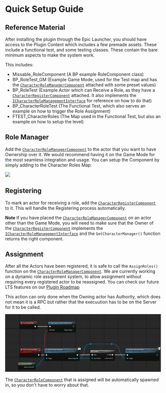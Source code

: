 # Quick Setup Guide

## Reference Material

After installing the plugin through the Epic Launcher, you should have access to the Plugin Content which includes a few premade assets. These include a functional test, and some testing classes. These contain the bare minimum aspects to make the system work. 

This includes:

- Missable_RoleComponent (A BP example RoleComponent class)
- BP_RoleTest_GM (Example Game Mode, used for the Test map and has the [`CharacterRoleManagerComponent`](/Documentation/C%2B%2BClasses/Components/CharacterRoleManagerComponent/) attached with some preset values)
- BP_RoleTest (Example Actor which can Receive a Role, as they have a [`CharacterRegisterComponent`](/Documentation/C%2B%2BClasses/Components/CharacterRegisterComponent/) attached. It also implements the [`ICharacterRoleManagementInterface`](/Documentation/C%2B%2BClasses/Interfaces/ICharacterRoleManagementInterface/) for reference on how to do that)
- BP_CharacterRoleTest (The Functional Test, which also serves an example on how to trigger the Role Assignment)
- FTEST_CharacterRoles (The Map used in the Functional Test, but also an example on how to setup the level)

## Role Manager

Add the [`CharacterRoleManagerComponent`](/Documentation/C%2B%2BClasses/Components/CharacterRoleManagerComponent/) to the actor that you want to have Ownership over it. We would recommend having it on the Game Mode for the most seamless integration and usage. You can setup the Component by simply adding to the Character Roles Map: 

![](/assets/Examples/Components/CharacterRoleComponent/Setup.png)

## Registering

To mark an actor for receiving a role, add the [`CharacterRegisterComponent`](/Documentation/C%2B%2BClasses/Components/CharacterRegisterComponent/) to it. This will handle the Registering process automatically. 

**Note** If you have placed the [`CharacterRoleManagerComponent`](/Documentation/C%2B%2BClasses/Components/CharacterRoleManagerComponent/) on an actor other than the Game Mode, you will need to make sure that the Owner of the [`CharacterRegisterComponent`](/Documentation/C%2B%2BClasses/Components/CharacterRegisterComponent/) implements the [`ICharacterRoleManagementInterface`](/Documentation/C%2B%2BClasses/Interfaces/ICharacterRoleManagementInterface/) and the `GetCharacterManager()` function returns the right component.

## Assignment

After all the Actors have been registered, it is safe to call the `AssignRoles()` function on the [`CharacterRoleManagerComponent`](/Documentation/C%2B%2BClasses/Components/CharacterRoleManagerComponent/). We are currently working on a dynamic role assignment system, to allow assignment without requiring every registered actor to be reassigned. You can check our future LTS features on our [Plugin Roadmap](/PluginRoadmap) 

This action can only done when the Owning actor has Authority, which does not mean it is a RPC but rather that the execuution has to be on the Server for it to be called. 

![](image.png)


The [`CharacterRoleComponent`](/Documentation/C%2B%2BClasses/Components/CharacterRoleComponent/) that is assigned will be automatically spawned in, so you don't have to worry about that. 

